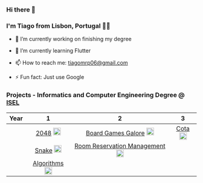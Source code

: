 <html>

<body>
  <div>
    <h3 id="hi-there-👋">Hi there 👋</h3>
    <h3>I'm Tiago from Lisbon, Portugal 👨‍💻</h3>
<ul>
<li>
<p>🔭 I’m currently working on finishing my degree</p>
</li>
<li>
<p>🌱 I’m currently learning Flutter</p>
</li>
<li>
<p>📫 How to reach me: <a href="mailto:tiagomrp06@gmail.com">tiagomrp06@gmail.com</a></p>
</li>
<li>
<p>⚡ Fun fact: Just use Google</p>
</li>
</ul>
<h3 id="projects---informatics-and-computer-engineering-degree--isel">Projects - Informatics and Computer Engineering Degree @ <a href="https://www.isel.pt/">ISEL</a></h3>

<table>
<thead>
<tr>
<th align="center">Year</th>
<th align="center">1</th>
<th align="center">2</th>
<th align="center">3</th>
</tr>
</thead>
<tbody>
<tr>
<td align="center"></td>
<td align="center"><a href="https://github.com/TiagoPereira06/EDU_2048-Game">2048</a> <img src="https://www.flaticon.com/svg/static/icons/svg/226/226777.svg" alt="Java" width="20" height="20"></td>
<td align="center"><a href="https://github.com/TiagoPereira06/EDU_Board-Games-Galore">Board Games Galore</a> <img src="https://www.logo.wine/a/logo/Kotlin_(programming_language)/Kotlin_(programming_language)-Logo.wine.svg" alt="Kotlin" width="20" height="20"></td>
<td align="center"><a href="https://github.com/TiagoPereira06/EDU_Cota">Cota</a> <img src="https://cdn.pixabay.com/photo/2015/04/23/17/41/javascript-736400_1280.png" alt="JS" width="20" height="20"></td>
</tr>
<tr>
<td align="center"></td>
<td align="center"><a href="https://github.com/TiagoPereira06/EDU_Snake">Snake</a> <img src="https://www.flaticon.com/svg/static/icons/svg/226/226777.svg" alt="Java" width="20" height="20"></td>
<td align="center"><a href="https://github.com/TiagoPereira06/EDU_Room-Reservation-Management">Room Reservation Management</a> <img src="https://www.flaticon.com/svg/static/icons/svg/226/226777.svg" alt="Java" width="20" height="20"></td>
<td align="center"></td>
</tr>
<tr>
<td align="center"></td>
<td align="center"><a href="https://github.com/TiagoPereira06/EDU_Algorithms">Algorithms</a>  <img src="https://www.flaticon.com/svg/static/icons/svg/226/226777.svg" alt="Java" width="20" height="20"></td>
<td align="center"></td>
<td align="center"></td>
</tr>
</tbody>
</table></div>
</body>

</html>
